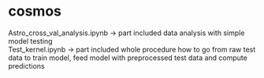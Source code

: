 # cosmos
Astro_cross_val_analysis.ipynb -> part included data analysis with simple model testing  
Test_kernel.ipynb -> part included whole procedure how to go from raw test data to train model, feed model with preprocessed test data and compute predictions
